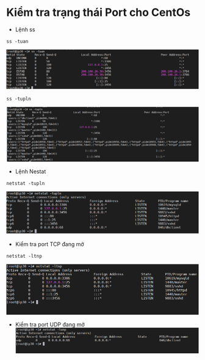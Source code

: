 # Kiểm tra trạng thái Port cho CentOs 

- Lệnh ss
```
ss -tuan
```
![a](Image/checkstatusport.PNG)

```
ss -tupln
```
![b](Image/checkstatusport1.PNG)

- Lệnh Nestat

```
netstat -tupln

```
![c](Image/checkstatusport2.png)

- Kiểm tra port TCP đang mở
```
netstat -ltnp
```
![b](Image/checkstatusport3.png)

- Kiểm tra port UDP đang mở
![c](Image/checkstatusport4.png)

